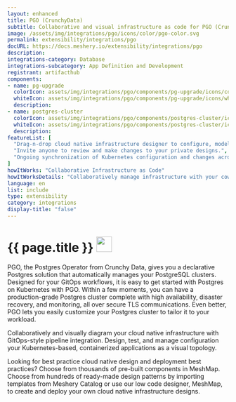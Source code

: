 ```yaml
---
layout: enhanced
title: PGO (CrunchyData)
subtitle: Collaborative and visual infrastructure as code for PGO (CrunchyData)
image: /assets/img/integrations/pgo/icons/color/pgo-color.svg
permalink: extensibility/integrations/pgo
docURL: https://docs.meshery.io/extensibility/integrations/pgo
description: 
integrations-category: Database
integrations-subcategory: App Definition and Development
registrant: artifacthub
components: 
- name: pg-upgrade
  colorIcon: assets/img/integrations/pgo/components/pg-upgrade/icons/color/pg-upgrade-color.svg
  whiteIcon: assets/img/integrations/pgo/components/pg-upgrade/icons/white/pg-upgrade-white.svg
  description: 
- name: postgres-cluster
  colorIcon: assets/img/integrations/pgo/components/postgres-cluster/icons/color/postgres-cluster-color.svg
  whiteIcon: assets/img/integrations/pgo/components/postgres-cluster/icons/white/postgres-cluster-white.svg
  description: 
featureList: [
  "Drag-n-drop cloud native infrastructure designer to configure, model, and deploy your workloads.",
  "Invite anyone to review and make changes to your private designs.",
  "Ongoing synchronization of Kubernetes configuration and changes across any number of clusters."
]
howItWorks: "Collaborative Infrastructure as Code"
howItWorksDetails: "Collaboratively manage infrastructure with your coworkers synchronously sharing the same designs."
language: en
list: include
type: extensibility
category: integrations
display-title: "false"
---
```

<h1>{{ page.title }} <img src="{{ page.image }}" style="width: 35px; height: 35px;" /></h1>

<p>
PGO, the Postgres Operator from Crunchy Data, gives you a declarative Postgres solution that automatically manages your PostgreSQL clusters. Designed for your GitOps workflows, it is easy to get started with Postgres on Kubernetes with PGO. Within a few moments, you can have a production-grade Postgres cluster complete with high availability, disaster recovery, and monitoring, all over secure TLS communications. Even better, PGO lets you easily customize your Postgres cluster to tailor it to your workload.
</p>
<p>
    Collaboratively and visually diagram your cloud native infrastructure with GitOps-style pipeline integration. Design, test, and manage configuration your Kubernetes-based, containerized applications as a visual topology.
</p>
<p>
    Looking for best practice cloud native design and deployment best practices? Choose from thousands of pre-built components in MeshMap. Choose from hundreds of ready-made design patterns by importing templates from Meshery Catalog or use our low code designer, MeshMap, to create and deploy your own cloud native infrastructure designs.
</p>
